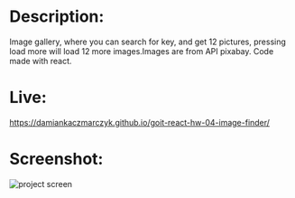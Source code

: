 # Description:

Image gallery, where you can search for key, and get 12 pictures, pressing load
more will load 12 more images.Images are from API pixabay. Code made with react.

# Live:

https://damiankaczmarczyk.github.io/goit-react-hw-04-image-finder/

# Screenshot:

![project screen](/assets/screenshotproject3gallery.png 'Project screen')
